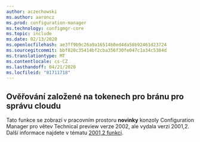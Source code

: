 ```yaml
---
author: aczechowski
ms.author: aaroncz
ms.prod: configuration-manager
ms.technology: configmgr-core
ms.topic: include
ms.date: 02/13/2020
ms.openlocfilehash: ae3ff9b9c26a9a16514b0ed4da58b92461d23724
ms.sourcegitcommit: bbf820c35414bf2cba356f30fe047c1a34c5384d
ms.translationtype: MT
ms.contentlocale: cs-CZ
ms.lasthandoff: 04/21/2020
ms.locfileid: "81711718"
---
```

## <a name="token-based-authentication-for-cloud-management-gateway"></a><a name="bkmk_cmg"></a>Ověřování založené na tokenech pro bránu pro správu cloudu

<!--5686290-->

Tato funkce se zobrazí v pracovním prostoru **novinky** konzoly Configuration Manager pro větev Technical preview verze 2002, ale vydala verzi 2001,2. Další informace najdete v tématu [2001,2 funkcí](../../technical-preview-2001-2.md#bkmk_cmg).
